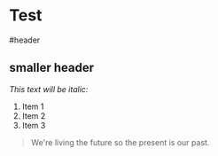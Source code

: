 Test
====

#header
## smaller header
*This text will be italic:*
1. Item 1
2. Item 2
3. Item 3
> We're living the future so
> the present is our past.
